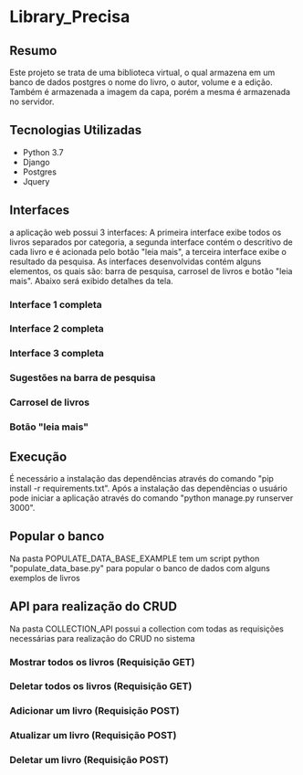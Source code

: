 # Library_Precisa

## Resumo

Este projeto se trata de uma biblioteca virtual, o qual armazena em um banco de dados postgres o nome do livro, o autor, volume e a edição. Também é armazenada a imagem da capa, porém a mesma é armazenada no servidor.

## Tecnologias Utilizadas

<ul>
<li>Python 3.7</li>
<li>Django</li>
<li>Postgres</li>
<li>Jquery</li>
  
</ul>  


## Interfaces

a aplicação web possui 3 interfaces: A primeira interface exibe todos os livros separados por categoria, a segunda interface contém o descritivo de cada livro e é acionada pelo botão "leia mais", a terceira interface exibe o resultado da pesquisa. As interfaces desenvolvidas contém alguns elementos, os quais são: barra de pesquisa, carrosel de livros e botão "leia mais". Abaixo será exibido detalhes da tela.

### Interface 1 completa

### Interface 2 completa

### Interface 3 completa

### Sugestões na barra de pesquisa

### Carrosel de livros

### Botão "leia mais"

## Execução 

É necessário a instalação das dependências através do comando "pip install -r requirements.txt". Após a instalação das dependências o usuário pode iniciar a aplicação através do comando "python manage.py runserver 3000". 

## Popular o banco

Na pasta POPULATE_DATA_BASE_EXAMPLE tem um script python "populate_data_base.py" para popular o banco de dados com alguns exemplos de livros 

## API para realização do CRUD

Na pasta COLLECTION_API possui a collection com todas as requisições necessárias para realização do CRUD no sistema

### Mostrar todos os livros (Requisição GET)
### Deletar todos os livros (Requisição GET)
### Adicionar um livro (Requisição POST)
### Atualizar um livro (Requisição POST)
### Deletar um livro (Requisição POST)


